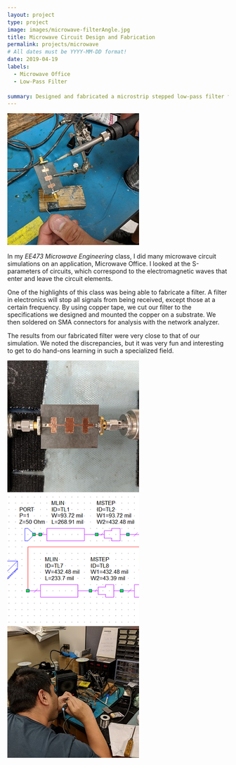 ```yaml
---
layout: project
type: project
image: images/microwave-filterAngle.jpg
title: Microwave Circuit Design and Fabrication
permalink: projects/microwave
# All dates must be YYYY-MM-DD format!
date: 2019-04-19
labels:
  - Microwave Office
  - Low-Pass Filter

summary: Designed and fabricated a microstrip stepped low-pass filter for EE473 Microwave Engineering.
---
```


<img class="ui medium right floated rounded image" src="../images/microwave-solder2.jpg">

In my *EE473 Microwave Engineering* class, I did many microwave circuit simulations on an application, Microwave Office. I looked at the S-parameters of circuits, which correspond to the electromagnetic waves that enter and leave the circuit elements.

One of the highlights of this class was being able to fabricate a filter. A filter in electronics will stop all signals from being received, except those at a certain frequency. By using copper tape, we cut our filter to the specifications we designed and mounted the copper on a substrate. We then soldered on SMA connectors for analysis with the network analyzer.

The results from our fabricated filter were very close to that of our simulation. We noted the discrepancies, but it was very fun and interesting to get to do hand-ons learning in such a specialized field.

<div class="ui small rounded images">
  <img class="ui image" src="../images/microwave-filterAnalysis.jpg">
  <img class="ui image" src="../images/microwave-sim.PNG">
  <img class="ui image" src="../images/microwave-solder.jpg">
</div>
